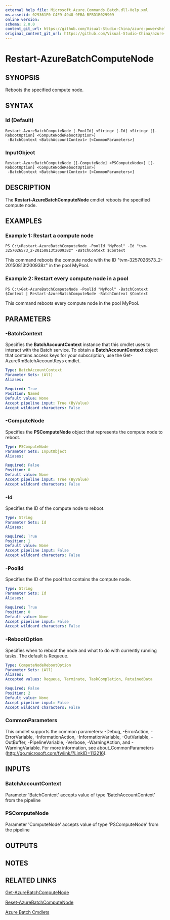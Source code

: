 ```yaml
---
external help file: Microsoft.Azure.Commands.Batch.dll-Help.xml
ms.assetid: 029361F0-C4E9-4948-9EBA-BFBD1B029909
online version:
schema: 2.0.0
content_git_url: https://github.com/Visual-Studio-China/azure-powershell/blob/preview/src/ResourceManager/AzureBatch/Commands.Batch/help/Restart-AzureBatchComputeNode.md
original_content_git_url: https://github.com/Visual-Studio-China/azure-powershell/blob/preview/src/ResourceManager/AzureBatch/Commands.Batch/help/Restart-AzureBatchComputeNode.md
---
```


# Restart-AzureBatchComputeNode

## SYNOPSIS
Reboots the specified compute node.

## SYNTAX

### Id (Default)
```
Restart-AzureBatchComputeNode [-PoolId] <String> [-Id] <String> [[-RebootOption] <ComputeNodeRebootOption>]
 -BatchContext <BatchAccountContext> [<CommonParameters>]
```

### InputObject
```
Restart-AzureBatchComputeNode [[-ComputeNode] <PSComputeNode>] [[-RebootOption] <ComputeNodeRebootOption>]
 -BatchContext <BatchAccountContext> [<CommonParameters>]
```

## DESCRIPTION
The **Restart-AzureBatchComputeNode** cmdlet reboots the specified compute node.

## EXAMPLES

### Example 1: Restart a compute node
```
PS C:\>Restart-AzureBatchComputeNode -PoolId "MyPool" -Id "tvm-3257026573_2-20150813t200938z" -BatchContext $Context
```

This command reboots the compute node with the ID "tvm-3257026573_2-20150813t200938z" in the pool MyPool.

### Example 2: Restart every compute node in a pool
```
PS C:\>Get-AzureBatchComputeNode -PoolId "MyPool" -BatchContext $Context | Restart-AzureBatchComputeNode -BatchContext $Context
```

This command reboots every compute node in the pool MyPool.

## PARAMETERS

### -BatchContext
Specifies the **BatchAccountContext** instance that this cmdlet uses to interact with the Batch service.
To obtain a **BatchAccountContext** object that contains access keys for your subscription, use the Get-AzureRmBatchAccountKeys cmdlet.

```yaml
Type: BatchAccountContext
Parameter Sets: (All)
Aliases: 

Required: True
Position: Named
Default value: None
Accept pipeline input: True (ByValue)
Accept wildcard characters: False
```

### -ComputeNode
Specifies the **PSComputeNode** object that represents the compute node to reboot.

```yaml
Type: PSComputeNode
Parameter Sets: InputObject
Aliases: 

Required: False
Position: 0
Default value: None
Accept pipeline input: True (ByValue)
Accept wildcard characters: False
```

### -Id
Specifies the ID of the compute node to reboot.

```yaml
Type: String
Parameter Sets: Id
Aliases: 

Required: True
Position: 1
Default value: None
Accept pipeline input: False
Accept wildcard characters: False
```

### -PoolId
Specifies the ID of the pool that contains the compute node.

```yaml
Type: String
Parameter Sets: Id
Aliases: 

Required: True
Position: 0
Default value: None
Accept pipeline input: False
Accept wildcard characters: False
```

### -RebootOption
Specifies when to reboot the node and what to do with currently running tasks.
The default is Requeue.

```yaml
Type: ComputeNodeRebootOption
Parameter Sets: (All)
Aliases: 
Accepted values: Requeue, Terminate, TaskCompletion, RetainedData

Required: False
Position: 2
Default value: None
Accept pipeline input: False
Accept wildcard characters: False
```

### CommonParameters
This cmdlet supports the common parameters: -Debug, -ErrorAction, -ErrorVariable, -InformationAction, -InformationVariable, -OutVariable, -OutBuffer, -PipelineVariable, -Verbose, -WarningAction, and -WarningVariable. For more information, see about_CommonParameters (http://go.microsoft.com/fwlink/?LinkID=113216).

## INPUTS

### BatchAccountContext

Parameter 'BatchContext' accepts value of type 'BatchAccountContext' from the pipeline

### PSComputeNode

Parameter 'ComputeNode' accepts value of type 'PSComputeNode' from the pipeline

## OUTPUTS

## NOTES

## RELATED LINKS

[Get-AzureBatchComputeNode](./Get-AzureBatchComputeNode.md)

[Reset-AzureBatchComputeNode](./Reset-AzureBatchComputeNode.md)

[Azure Batch Cmdlets](./AzureRM.Batch.md)


